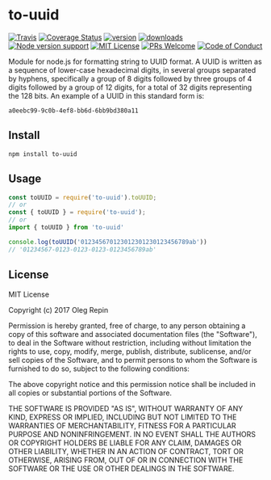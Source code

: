 # to-uuid

[![Travis][travis-badge]][travis]
[![Coverage Status][coveralls-badge]][coveralls]
[![version][version-badge]][package]
[![downloads][downloads-badge]][npmcharts]
[![Node version support][node-version]][package]
[![MIT License][license-badge]][license]
[![PRs Welcome][prs-badge]][prs]
[![Code of Conduct][coc-badge]][coc]

Module for node.js for formatting string to UUID format. A UUID is written as a sequence of lower-case hexadecimal digits, in several groups separated by hyphens, specifically a group of 8 digits followed by three groups of 4 digits followed by a group of 12 digits, for a total of 32 digits representing the 128 bits. An example of a UUID in this standard form is:
```
a0eebc99-9c0b-4ef8-bb6d-6bb9bd380a11
```

## Install

```
npm install to-uuid
```

## Usage

```js
const toUUID = require('to-uuid').toUUID;
// or
const { toUUID } = require('to-uuid');
// or
import { toUUID } from 'to-uuid'

console.log(toUUID('012345670123012301230123456789ab'))
// '01234567-0123-0123-0123-0123456789ab'
```


## License

MIT License

Copyright (c) 2017 Oleg Repin

Permission is hereby granted, free of charge, to any person obtaining a copy
of this software and associated documentation files (the "Software"), to deal
in the Software without restriction, including without limitation the rights
to use, copy, modify, merge, publish, distribute, sublicense, and/or sell
copies of the Software, and to permit persons to whom the Software is
furnished to do so, subject to the following conditions:

The above copyright notice and this permission notice shall be included in all
copies or substantial portions of the Software.

THE SOFTWARE IS PROVIDED "AS IS", WITHOUT WARRANTY OF ANY KIND, EXPRESS OR
IMPLIED, INCLUDING BUT NOT LIMITED TO THE WARRANTIES OF MERCHANTABILITY,
FITNESS FOR A PARTICULAR PURPOSE AND NONINFRINGEMENT. IN NO EVENT SHALL THE
AUTHORS OR COPYRIGHT HOLDERS BE LIABLE FOR ANY CLAIM, DAMAGES OR OTHER
LIABILITY, WHETHER IN AN ACTION OF CONTRACT, TORT OR OTHERWISE, ARISING FROM,
OUT OF OR IN CONNECTION WITH THE SOFTWARE OR THE USE OR OTHER DEALINGS IN THE
SOFTWARE.

[package]: https://www.npmjs.com/package/to-uuid

[travis-badge]: https://img.shields.io/travis/iamolegga/to-uuid.svg?style=flat-square
[travis]: https://travis-ci.org/iamolegga/to-uuid

[coveralls-badge]: https://img.shields.io/coveralls/github/iamolegga/to-uuid.svg?style=flat-square
[coveralls]: https://coveralls.io/github/iamolegga/to-uuid?branch=master

[version-badge]: https://img.shields.io/npm/v/to-uuid.svg?style=flat-square

[downloads-badge]: https://img.shields.io/npm/dm/to-uuid.svg?style=flat-square
[npmcharts]: https://npmcharts.com/compare/to-uuid

[node-version]: https://img.shields.io/node/v/to-uuid.svg?style=flat-square

[license-badge]: https://img.shields.io/npm/l/to-uuid.svg?style=flat-square
[license]: https://github.com/iamolegga/to-uuid/blob/master/LICENSE

[prs-badge]: https://img.shields.io/badge/PRs-welcome-brightgreen.svg?style=flat-square
[prs]: http://makeapullrequest.com

[coc-badge]: https://img.shields.io/badge/code%20of-conduct-ff69b4.svg?style=flat-square
[coc]: https://github.com/iamolegga/to-uuid/blob/master/CODE_OF_CONDUCT.md

